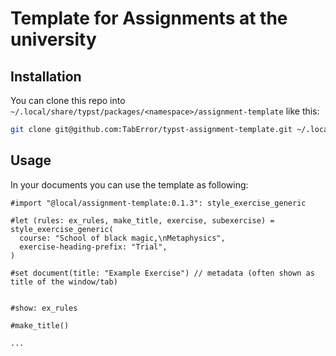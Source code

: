 
# Template for Assignments at the university


## Installation

You can clone this repo into `~/.local/share/typst/packages/<namespace>/assignment-template` like this:

```bash
git clone git@github.com:TabError/typst-assignment-template.git ~/.local/share/typst/packages/local/assignment-template
```


## Usage

In your documents you can use the template as following:

```typst
#import "@local/assignment-template:0.1.3": style_exercise_generic

#let (rules: ex_rules, make_title, exercise, subexercise) = style_exercise_generic(
  course: "School of black magic,\nMetaphysics",
  exercise-heading-prefix: "Trial",
)

#set document(title: "Example Exercise") // metadata (often shown as title of the window/tab)


#show: ex_rules

#make_title()

...
```


